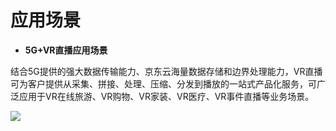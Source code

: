 # 应用场景

-   **5G+VR直播应用场景**

结合5G提供的强大数据传输能力、京东云海量数据存储和边界处理能力，VR直播可为客户提供从采集、拼接、处理、压缩、分发到播放的一站式产品化服务，可广泛应用于VR在线旅游、VR购物、VR家装、VR医疗、VR事件直播等业务场景。

![](https://github.com/jdcloudcom/cn/blob/cn-VR-Cloud-Services/image/VR-Cloud-Services/VR%E7%9B%B4%E6%92%AD%E5%BA%94%E7%94%A8%E5%9C%BA%E6%99%AF.png)


